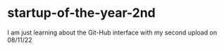 # startup-of-the-year-2nd
I am just learning about the Git-Hub interface with my second upload on 08/11/22
